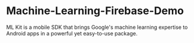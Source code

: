 # Machine-Learning-Firebase-Demo
ML Kit is a mobile SDK that brings Google's machine learning expertise to Android apps in a powerful yet easy-to-use package.
